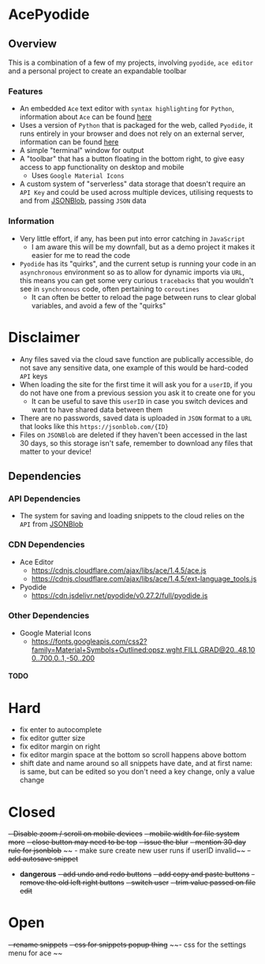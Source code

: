 # AcePyodide

## Overview
This is a combination of a few of my projects, involving `pyodide`, `ace editor` and a personal project to create an expandable toolbar

### Features
- An embedded `Ace` text editor with `syntax highlighting` for `Python`, information about `Ace` can be found [here](https://ace.c9.io/)
- Uses a version of `Python` that is packaged for the web, called `Pyodide`, it runs entirely in your browser and does not rely on an external server, information can be found [here](https://pyodide.org/en/stable/)
- A simple "terminal" window for output
- A "toolbar" that has a button floating in the bottom right, to give easy access to app functionality on desktop and mobile
  - Uses `Google Material Icons`
- A custom system of "serverless" data storage that doesn't require an `API Key` and could be used across multiple devices, utilising requests to and from [JSONBlob](https://jsonblob.com/), passing `JSON` data

### Information
- Very little effort, if any, has been put into error catching in `JavaScript`
  - I am aware this will be my downfall, but as a demo project it makes it easier for me to read the code
- `Pyodide` has its "quirks", and the current setup is running your code in an `asynchronous` environment so as to allow for dynamic imports via `URL`, this means you can get some very curious `tracebacks` that you wouldn't see in `synchronous` code, often pertaining to `coroutines`
  - It can often be better to reload the page between runs to clear global variables, and avoid a few of the "quirks"

# Disclaimer
- Any files saved via the cloud save function are publically accessible, do not save any sensitive data, one example of this would be hard-coded `API` keys
- When loading the site for the first time it will ask you for a `userID`, if you do not have one from a previous session you ask it to create one for you
  - It can be useful to save this `userID` in case you switch devices and want to have shared data between them
- There are no passwords, saved data is uploaded in `JSON` format to a `URL` that looks like this `https://jsonblob.com/{ID}`
- Files on `JSONBlob` are deleted if they haven't been accessed in the last 30 days, so this storage isn't safe, remember to download any files that matter to your device!

## Dependencies

### API Dependencies
- The system for saving and loading snippets to the cloud relies on the `API` from [JSONBlob](https://jsonblob.com/)

### CDN Dependencies
- Ace Editor
  - https://cdnjs.cloudflare.com/ajax/libs/ace/1.4.5/ace.js
  - https://cdnjs.cloudflare.com/ajax/libs/ace/1.4.5/ext-language_tools.js
- Pyodide
  - https://cdn.jsdelivr.net/pyodide/v0.27.2/full/pyodide.js

### Other Dependencies
- Google Material Icons
  - https://fonts.googleapis.com/css2?family=Material+Symbols+Outlined:opsz,wght,FILL,GRAD@20..48,100..700,0..1,-50..200

#### TODO

# Hard
- fix enter to autocomplete
- fix editor gutter size
- fix editor margin on right
- fix editor margin space at the bottom so scroll happens above bottom
- shift date and name around so all snippets have date, and at first name: is same, but can be edited so you don't need a key change, only a value change

# Closed
~~- Disable zoom / scroll on mobile devices~~
~~- mobile width for file system more~~
    ~~- close button may need to be top~~
~~- issue the blur~~
~~- mention 30 day rule for jsonblob~~
~~    - make sure create new user runs if userID invalid~~
~~- add autosave snippet~~
  - **dangerous** 
~~- add undo and redo buttons~~
~~- add copy and paste buttons~~
~~- remove the old left right buttons~~
~~- switch user~~
~~- trim value passed on file edit~~

# Open
~~- rename snippets~~
~~- css for snippets popup thing~~
~~- css for the settings menu for ace ~~